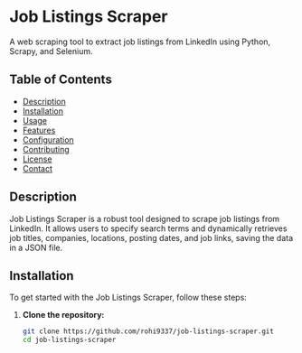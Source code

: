# Job Listings Scraper

A web scraping tool to extract job listings from LinkedIn using Python, Scrapy, and Selenium.

## Table of Contents
- [Description](#description)
- [Installation](#installation)
- [Usage](#usage)
- [Features](#features)
- [Configuration](#configuration)
- [Contributing](#contributing)
- [License](#license)
- [Contact](#contact)

## Description

Job Listings Scraper is a robust tool designed to scrape job listings from LinkedIn. It allows users to specify search terms and dynamically retrieves job titles, companies, locations, posting dates, and job links, saving the data in a JSON file.

## Installation

To get started with the Job Listings Scraper, follow these steps:

1. **Clone the repository:**
   ```bash
   git clone https://github.com/rohi9337/job-listings-scraper.git
   cd job-listings-scraper
